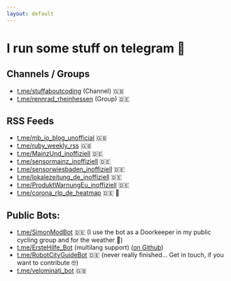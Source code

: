 ```yaml
---
layout: default
---
```


# I run some stuff on telegram 🤳

## Channels / Groups

- [t.me/stuffaboutcoding](https://t.me/stuffaboutcoding) (Channel) 🇬🇧
- [t.me/rennrad_rheinhessen](https://t.me/rennrad_rheinhessen) (Group) 🇩🇪

## RSS Feeds

- [t.me/mb_io_blog_unofficial](https://t.me/mb_io_blog_unofficial) 🇬🇧
- [t.me/ruby_weekly_rss](https://t.me/ruby_weekly_rss) 🇬🇧
- [t.me/MainzUnd_inoffiziell](https://t.me/MainzUnd_inoffiziell) 🇩🇪
- [t.me/sensormainz_inoffiziell](https://t.me/sensormainz_inoffiziell) 🇩🇪
- [t.me/sensorwiesbaden_inoffiziell](https://t.me/sensorwiesbaden_inoffiziell) 🇩🇪
- [t.me/lokalezeitung_de_inoffiziell](https://t.me/lokalezeitung_de_inoffiziell) 🇩🇪
- [t.me/ProduktWarnungEu_inoffiziell](https://t.me/ProduktWarnungEu_inoffiziell) 🇩🇪
- [t.me/corona_rlp_de_heatmap](https://t.me/corona_rlp_de_heatmap) 🇩🇪 🦠

## Public Bots:

- [t.me/SimonModBot](https://t.me/SimonModBot) 🇩🇪 (I use the bot as a Doorkeeper in my public cycling group and for the weather 🙈)
- [t.me/ErsteHilfe_Bot](https://t.me/ErsteHilfe_Bot) (multilang support) ([on Github](https://github.com/simonneutert/first-aid-helper-telegram-bot))
- [t.me/RobotCityGuideBot](https://t.me/RobotCityGuideBot) 🇩🇪 (never really finished... Get in touch, if you want to contribute 🤓)
- [t.me/velominati_bot](https://t.me/velominati_bot) 🇬🇧
